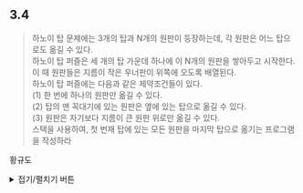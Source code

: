 ## 3.4  

> 하노이 탑 문제에는 3개의 탑과 N개의 원판이 등장하는데, 각 원판은 어느 탑으로도 옮길 수 있다.   
> 하노이 탑 퍼즐은 세 개의 탑 가운데 하나에 이 N개의 원판을 쌓아두고 시작한다.   
> 이 때 원판들은 지름이 작은 우너판이 위쪽에 오도록 배열된다.  
> 하노이 탑 퍼즐에는 다음과 같은 제약조건들이 있다.  
>  (1) 한 번에 하나의 원판만 옮길 수 있다.  
>  (2) 탑의 맨 꼭대기에 있는 원판은 옆에 있는 탑으로 옮길 수 있다.  
>  (3) 원판은 자기보다 지름이 큰 원판 위로만 옮길 수 있다.  
> 스택을 사용하여, 첫 번재 탑에 있는 모든 원판을 마지막 탑으로 옮기는 프로그램을 작성하라



황규도
<details>
<summary>접기/펼치기 버튼</summary>

```python
class Stack:
    def __init__(self):
        self.stack = []
        
    def pop(self):
        return self.stack.pop()
    
    def push(self, data):
        self.stack.append(data)
        
    def peek(self):
        return self.stack[-1]
    
    def isEmpty(self):
        return len(self.stack) == 0
    
    def __str__(self):
        return str(self.stack)
    
class Hanoi:
    def __init__(self, size):
        self.size = size
        
    def __gt__(self, other):
        if self.size > other.size: return True
        else: return False
        
```


```python
A = Stack()
B = Stack()
C = Stack()

import random
n = random.randint(1, 10)
for i in reversed(range(n)):
    A.push(i+1)
    
def hanoi(n, st_from, st_to, st_aux):
    if n == 1:
        st_to.push(st_from.pop())
        return
    
    hanoi(n-1, st_from, st_aux, st_to)
    st_to.push(st_from.pop())
    hanoi(n-1, st_aux, st_to, st_from)

print(" ** BEFORE ** ")
print(A, B, C)
hanoi(n, A, C, B)
print(" ** AFTER  ** ")
print(A, B, C)

```

     ** BEFORE ** 
    [8, 7, 6, 5, 4, 3, 2, 1] [] []
     ** AFTER  ** 
    [] [] [8, 7, 6, 5, 4, 3, 2, 1]
    


```python

```


```python

```


```python

```


</details>
